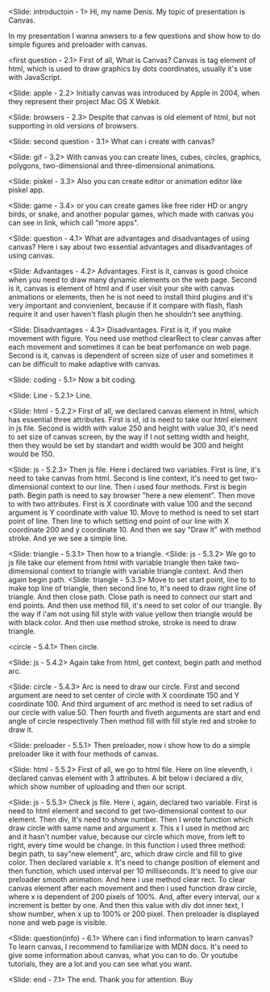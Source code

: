 <Slide: introductoin - 1>
Hi, my name Denis. My topic of presentation is Canvas.

In my presentation I wanna anwsers to a few questions
and show how to do simple figures and preloader with canvas.

<first question - 2.1>
First of all, What is Canvas? 
Canvas is tag element of html, which is used to draw graphics by dots coordinates, 
usually it's use with JavaScript.

<Slide: apple - 2.2>
Initially canvas was introduced by Apple  in 2004, when they represent their project 
Mac OS X Webkit.

<Slide: browsers - 2.3>
Despite that canvas is old element of html, but not supporting in old versions of browsers.

<Slide: second question - 3.1>
What can i create with canvas?

<Slide: gif - 3.2>
With canvas you can create lines, cubes, circles,
graphics, polygons, two-dimensional and three-dimensional animations.

<Slide: piskel - 3.3>
Also you can create editor or animation editor like piskel app.

<Slide: game - 3.4>
or you can create games like free rider HD or angry birds, or snake,
and another popular games, which made with 
canvas you can see in link, which call "more apps".

<Slide: question - 4.1>
What are advantages and disadvantages of using canvas?
Here i say about two essential advantages and disadvantages of using canvas.

<Slide: Advantages - 4.2>
Advantages.
First is it, canvas is good choice when you need to draw many dynamic elements
on the web page. Second is it, canvas is element of html and if user visit your site
with canvas animations or elements, then he is not need to install third plugins 
and it's very important and convienient, because if it compare with flash, flash require
it and user haven't flash plugin then he shouldn't see anything.

<Slide: Disadvantages - 4.3>
Disadvantages.
First is it, if you make movement with figure. You need use method clearRect
to clear canvas after each movement and sometimes it can be beat perfomance on web page.
Second is it, canvas is dependent of screen size of user and sometimes it can be 
difficult to make adaptive with canvas.

<Slide: coding - 5.1>
Now a bit coding.

<Slide: Line - 5.2.1>
Line.

<Slide: html - 5.2.2>
First of all, we declared canvas element in html, which has essential three attributes.
First is id, id is need to take our html element in js file. Second is width with value 
250 and height with value 30, it's need to set size of canvas screen, by the way
if I not setting width and height, then they would be set by standart and width
would be 300 and height would be 150.

<Slide: js - 5.2.3>
Then js file. Here i declared two variables. First is line, it's need to take canvas from
html. Second is line context, it's need to get two-dimensional context to our line.
Then i used four methods. First is begin path. Begin path is need to say browser "here a new
element".
Then move to with two attributes. First is X coordinate with value 100 and the second argument
is Y coordinate with value 10. Move to method is need to set start point of line. Then line to
which setting end point of our line with X coordinate 200 and y coordinate 10. And then we say
"Draw it" with method stroke. And ye we see a simple line.

<Slide: triangle - 5.3.1>
Then how to a triangle.
<Slide: js - 5.3.2>
We go to js file take our element from html with variable triangle then take two-dimensional
context to triangle with variable triangle context. And then again begin path.
<Slide: triangle - 5.3.3>
Move to set start point, line to to make top line of triangle, then second line to, It's need
to draw right line of triangle. And then close path. Close path is need to connect our start 
and end points. And then use method fill, it's need to set color of our triangle. By the way
if i'am not using fill style with value yellow then triangle would be with black color.
And then use method stroke, stroke is need to draw triangle.

<circle - 5.4.1>
Then circle.

<Slide: js - 5.4.2>
Again take from html, get context, begin path and method arc.

<Slide: circle - 5.4.3>
Arc is need to draw our circle. First and second argument are need to set center of circle
with X coordinate 150 and Y coordinate 100. And third argument of arc method is need to set radius
of our circle with value 50. Then fourth and fiveth arguments are start and end angle of circle respectively
Then method fill with fill style red and stroke to draw it.

<Slide: preloader - 5.5.1>
Then preloader, now i show how to do a simple preloader like it with four methods of canvas.

<Slide: html - 5.5.2>
First of all, we go to html file. Here on line eleventh, i declared canvas element with 
3 attributes. A bit below i declared a div, which show number of uploading and then our script.

<Slide: js - 5.5.3>
Check js file. Here i, again, declared two variable. First is need to html element and second to
get two-dimensional context to our element. Then div, It's need to show number.
Then I wrote function which draw circle with same name and argument x. This x I used in method arc
and it hasn't number value, because our circle which move, from left to right, every time would be change.
In this function i used three method: begin path, to say"new element", arc, which draw circle and 
fill to give color. Then declared variable x. It's need to change position of element and then function,
which used interval per 10 milliseconds. It's need to give our preloader smooth animation. And here i use
method clear rect. To clear canvas element after each movement and then i used function draw circle,
where x is dependent of 200 pixels of 100%. And, after every interval, our x increment is better by one.
And then this value with div dot inner text, I show number, when x up to 100% or 200 pixel. Then preloader
is displayed none and web page is visible.

<Slide: question(info) - 6.1>
Where can i find information to learn canvas?
To learn canvas, I recommend to familiarize with MDN docs. 
It's need to give some information about canvas, what you can to do.
Or youtube tutorials, they are a lot and you  can see what you want.

<Slide: end - 7.1>
The end.
Thank you for attention. Buy
